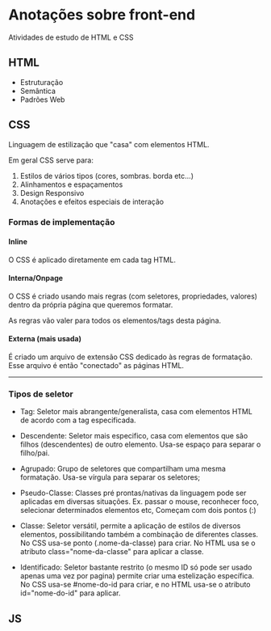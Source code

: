 # Anotações sobre front-end

Atividades de estudo de HTML e CSS

## HTML
- Estruturação
- Semântica
- Padrões Web

## CSS
Linguagem de estilização que "casa" com elementos HTML.

Em geral CSS serve para:

1. Estilos de vários tipos (cores, sombras. borda etc...)
2. Alinhamentos e espaçamentos
3. Design Responsivo
4. Anotações e efeitos especiais de interação

### Formas de implementação

#### Inline
O CSS é aplicado diretamente em cada tag HTML.

#### Interna/Onpage
O CSS é criado usando mais regras (com seletores, propriedades, valores) dentro da própria página que queremos formatar.

As regras vão valer para todos os elementos/tags desta página.

#### Externa (mais usada)
É criado um arquivo de extensão CSS dedicado às regras de formatação. Esse arquivo é então "conectado" as páginas HTML.

---

### Tipos de seletor
- Tag: Seletor mais abrangente/generalista, casa com elementos HTML de acordo com a tag especificada.

- Descendente: Seletor mais especifico, casa com elementos que são filhos (descendentes) de outro elemento. Usa-se espaço para separar o filho/pai.

- Agrupado: Grupo de seletores que compartilham uma mesma formatação. Usa-se vírgula para separar os seletores;

- Pseudo-Classe: Classes pré prontas/nativas da linguagem pode ser aplicadas em diversas situações. Ex. passar o mouse, reconhecer foco, selecionar determinados elementos etc, Começam com dois pontos (:)

- Classe: Seletor versátil, permite a aplicação de estilos de diversos elementos, possibilitando também a combinação de diferentes classes. No CSS usa-se ponto (.nome-da-classe) para criar. No HTML usa se o atributo class="nome-da-classe" para aplicar a classe.

- Identificado: Seletor bastante restrito (o mesmo ID só pode ser usado apenas uma vez por pagina) permite criar uma estelização específica. No CSS usa-se #nome-do-id para criar, e no HTML usa-se o atributo id="nome-do-id" para aplicar.


## JS
